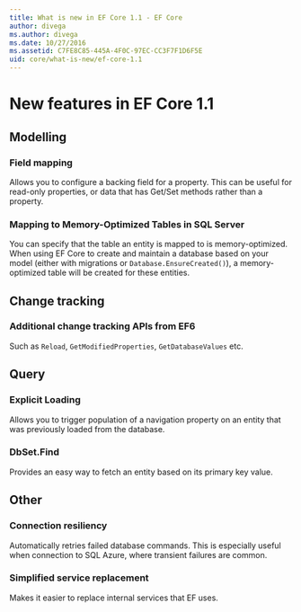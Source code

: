 ```yaml
---
title: What is new in EF Core 1.1 - EF Core
author: divega
ms.author: divega
ms.date: 10/27/2016
ms.assetid: C7FE8C85-445A-4F0C-97EC-CC3F7F1D6F5E
uid: core/what-is-new/ef-core-1.1
---
```

# New features in EF Core 1.1

## Modelling
### Field mapping
Allows you to configure a backing field for a property. This can be useful for read-only properties, or data that has Get/Set methods rather than a property.
### Mapping to Memory-Optimized Tables in SQL Server
You can specify that the table an entity is mapped to is memory-optimized. When using EF Core to create and maintain a database based on your model (either with migrations or `Database.EnsureCreated()`), a memory-optimized table will be created for these entities.

## Change tracking
### Additional change tracking APIs from EF6
Such as `Reload`, `GetModifiedProperties`, `GetDatabaseValues` etc.

## Query
### Explicit Loading
Allows you to trigger population of a navigation property on an entity that was previously loaded from the database.
### DbSet.Find
Provides an easy way to fetch an entity based on its primary key value.

## Other
### Connection resiliency
Automatically retries failed database commands. This is especially useful when connection to SQL Azure, where transient failures are common.
### Simplified service replacement
Makes it easier to replace internal services that EF uses.
